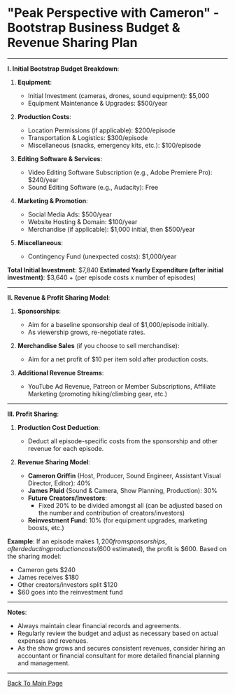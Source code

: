 #  **"Peak Perspective with Cameron" - Bootstrap Business Budget & Revenue Sharing Plan**

---

**I. Initial Bootstrap Budget Breakdown**:

1. **Equipment**:
   - Initial Investment (cameras, drones, sound equipment): $5,000
   - Equipment Maintenance & Upgrades: $500/year
   
2. **Production Costs**:
   - Location Permissions (if applicable): $200/episode
   - Transportation & Logistics: $300/episode
   - Miscellaneous (snacks, emergency kits, etc.): $100/episode

3. **Editing Software & Services**:
   - Video Editing Software Subscription (e.g., Adobe Premiere Pro): $240/year
   - Sound Editing Software (e.g., Audacity): Free

4. **Marketing & Promotion**:
   - Social Media Ads: $500/year
   - Website Hosting & Domain: $100/year
   - Merchandise (if applicable): $1,000 initial, then $500/year

5. **Miscellaneous**:
   - Contingency Fund (unexpected costs): $1,000/year

**Total Initial Investment**: $7,840
**Estimated Yearly Expenditure (after initial investment)**: $3,640 + (per episode costs x number of episodes)

---

**II. Revenue & Profit Sharing Model**:

1. **Sponsorships**:
   - Aim for a baseline sponsorship deal of $1,000/episode initially.
   - As viewership grows, re-negotiate rates.

2. **Merchandise Sales** (if you choose to sell merchandise):
   - Aim for a net profit of $10 per item sold after production costs.

3. **Additional Revenue Streams**:
   - YouTube Ad Revenue, Patreon or Member Subscriptions, Affiliate Marketing (promoting hiking/climbing gear, etc.)

---

**III. Profit Sharing**:

1. **Production Cost Deduction**:
   - Deduct all episode-specific costs from the sponsorship and other revenue for each episode.

2. **Revenue Sharing Model**:
   - **Cameron Griffin** (Host, Producer, Sound Engineer, Assistant Visual Director, Editor): 40%
   - **James Pluid** (Sound & Camera, Show Planning, Production): 30%
   - **Future Creators/Investors**: 
     - Fixed 20% to be divided amongst all (can be adjusted based on the number and contribution of creators/investors)
   - **Reinvestment Fund**: 10% (for equipment upgrades, marketing boosts, etc.)

**Example**: If an episode makes $1,200 from sponsorships, after deducting production costs ($600 estimated), the profit is $600. Based on the sharing model:
- Cameron gets $240
- James receives $180
- Other creators/investors split $120
- $60 goes into the reinvestment fund

---

**Notes**:
- Always maintain clear financial records and agreements.
- Regularly review the budget and adjust as necessary based on actual expenses and revenues.
- As the show grows and secures consistent revenues, consider hiring an accountant or financial consultant for more detailed financial planning and management.
- - -

[Back To Main Page](/README.md)
